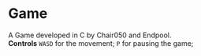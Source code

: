 # Game
A Game developed in C by Chair050 and Endpool.                                                                                                  
**Controls**
```WASD``` for the movement;
```P``` for pausing the game;
